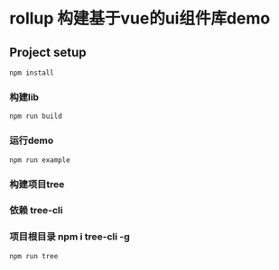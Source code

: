 # rollup 构建基于vue的ui组件库demo

## Project setup
```
npm install
```

### 构建lib
```
npm run build
```

### 运行demo
```
npm run example
```

### 构建项目tree
### 依赖 tree-cli
### 项目根目录 npm i tree-cli -g
```
npm run tree
```